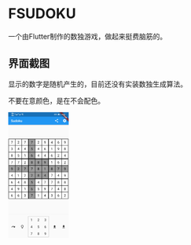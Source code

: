 # FSUDOKU

一个由Flutter制作的数独游戏，做起来挺费脑筋的。

## 界面截图

显示的数字是随机产生的，目前还没有实装数独生成算法。

不要在意颜色，是在不会配色。

<img src="./image/Screenshot.com.example.fsudoku.jpg" style="zoom:25%;" />

